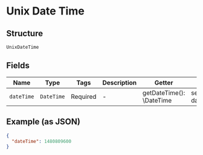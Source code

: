 
# Unix Date Time

## Structure

`UnixDateTime`

## Fields

| Name | Type | Tags | Description | Getter | Setter |
|  --- | --- | --- | --- | --- | --- |
| `dateTime` | `DateTime` | Required | - | getDateTime(): \DateTime | setDateTime(\DateTime dateTime): void |

## Example (as JSON)

```json
{
  "dateTime": 1480809600
}
```

